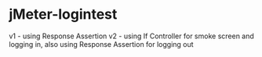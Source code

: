 # jMeter-logintest
v1 - using Response Assertion
v2 - using If Controller for smoke screen and logging in, also using Response Assertion for logging out
